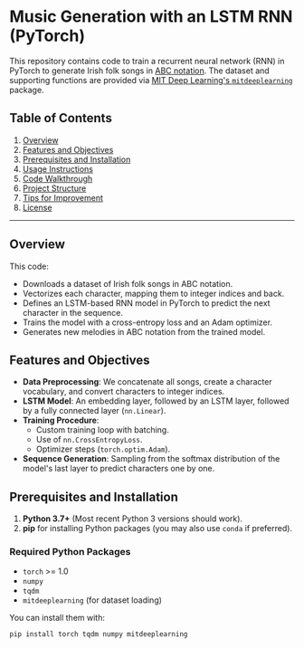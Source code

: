 # Music Generation with an LSTM RNN (PyTorch)

This repository contains code to train a recurrent neural network (RNN) in PyTorch to generate Irish folk songs in [ABC notation](https://en.wikipedia.org/wiki/ABC_notation). The dataset and supporting functions are provided via [MIT Deep Learning's `mitdeeplearning`](https://github.com/aamini/mitdeeplearning) package.

## Table of Contents
1. [Overview](#overview)
2. [Features and Objectives](#features-and-objectives)
3. [Prerequisites and Installation](#prerequisites-and-installation)
4. [Usage Instructions](#usage-instructions)
5. [Code Walkthrough](#code-walkthrough)
6. [Project Structure](#project-structure)
7. [Tips for Improvement](#tips-for-improvement)
8. [License](#license)

---

## Overview

This code:
- Downloads a dataset of Irish folk songs in ABC notation.
- Vectorizes each character, mapping them to integer indices and back.
- Defines an LSTM-based RNN model in PyTorch to predict the next character in the sequence.
- Trains the model with a cross-entropy loss and an Adam optimizer.
- Generates new melodies in ABC notation from the trained model.

## Features and Objectives

- **Data Preprocessing**: We concatenate all songs, create a character vocabulary, and convert characters to integer indices.
- **LSTM Model**: An embedding layer, followed by an LSTM layer, followed by a fully connected layer (`nn.Linear`).
- **Training Procedure**:
  - Custom training loop with batching.
  - Use of `nn.CrossEntropyLoss`.
  - Optimizer steps (`torch.optim.Adam`).
- **Sequence Generation**: Sampling from the softmax distribution of the model's last layer to predict characters one by one.

## Prerequisites and Installation

1. **Python 3.7+** (Most recent Python 3 versions should work).
2. **pip** for installing Python packages (you may also use `conda` if preferred).

### Required Python Packages

- `torch` >= 1.0
- `numpy`
- `tqdm`
- `mitdeeplearning` (for dataset loading)

You can install them with:
```bash
pip install torch tqdm numpy mitdeeplearning
